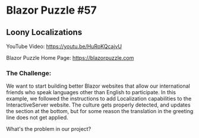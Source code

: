# Blazor Puzzle #57

## Loony Localizations

YouTube Video: https://youtu.be/HuRoKQcajvU

Blazor Puzzle Home Page: https://blazorpuzzle.com

### The Challenge:

We want to start building better Blazor websites that allow our international friends who speak languages other than English to participate.  In this example, we followed the instructions to add Localization capabilities to the InteractiveServer website.  The culture gets properly detected, and updates the section at the bottom, but for some reason the translation in the greeting line does not get applied.

What's the problem in our project?
